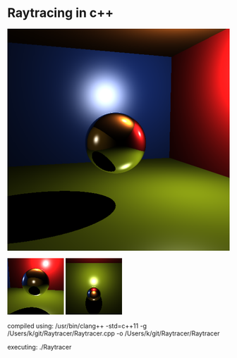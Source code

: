 # Raytracing in c++

![img](./render.png)

![img](./render_left.png)
![img](./render_up.png)

compiled using:
/usr/bin/clang++ -std=c++11 -g /Users/k/git/Raytracer/Raytracer.cpp -o /Users/k/git/Raytracer/Raytracer

executing:
./Raytracer
